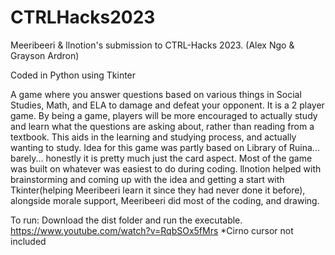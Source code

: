 # CTRLHacks2023
Meeribeeri & llnotion's submission to CTRL-Hacks 2023. (Alex Ngo & Grayson Ardron)

Coded in Python using Tkinter

A game where you answer questions based on various things in Social Studies, Math, and ELA to damage and defeat your opponent. It is a 2 player game. By being a game, players will be more encouraged to actually study and learn what the questions are asking about, rather than reading from a textbook. This aids in the learning and studying process, and actually wanting to study.
Idea for this game was partly based on Library of Ruina... barely... honestly it is pretty much just the card aspect. Most of the game was built on whatever was easiest to do during coding.
llnotion helped with brainstorming and coming up with the idea and getting a start with Tkinter(helping Meeribeeri learn it since they had never done it before), alongside morale support, Meeribeeri did most of the coding, and drawing.

To run: Download the dist folder and run the executable.
https://www.youtube.com/watch?v=RqbSOx5fMrs
*Cirno cursor not included
